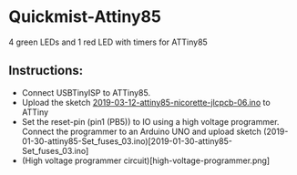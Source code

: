 # Quickmist-Attiny85
4 green LEDs and 1 red LED with timers for ATTiny85

## Instructions:

- Connect USBTinyISP to ATTiny85.
- Upload the sketch [2019-03-12-attiny85-nicorette-jlcpcb-06.ino](2019-03-12-attiny85-nicorette-jlcpcb-06.ino) to ATTiny
- Set the reset-pin (pin1 (PB5)) to IO using a high voltage programmer. Connect the programmer to an Arduino UNO and upload sketch (2019-01-30-attiny85-Set_fuses_03.ino)[2019-01-30-attiny85-Set_fuses_03.ino]
- (High voltage programmer circuit)[high-voltage-programmer.png]

